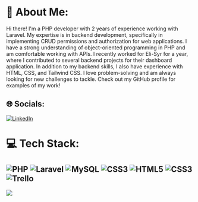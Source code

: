 # 💫 About Me:
Hi there! I'm a PHP developer with 2 years of experience working with Laravel. My expertise is in backend development, specifically in implementing CRUD permissions and authorization for web applications. I have a strong understanding of object-oriented programming in PHP and am comfortable working with APIs. I recently worked for Eli-Syr for a year, where I contributed to several backend projects for their dashboard application. In addition to my backend skills, I also have experience with HTML, CSS, and Tailwind CSS. I love problem-solving and am always looking for new challenges to tackle. Check out my GitHub profile for examples of my work!


## 🌐 Socials:
[![LinkedIn](https://img.shields.io/badge/LinkedIn-%230077B5.svg?logo=linkedin&logoColor=white)](https://linkedin.com/in/ghaith-el-hamwi) 

# 💻 Tech Stack:
![PHP](https://img.shields.io/badge/php-%23777BB4.svg?style=for-the-badge&logo=php&logoColor=white) ![Laravel](https://img.shields.io/badge/laravel-%23FF2D20.svg?style=for-the-badge&logo=laravel&logoColor=white) ![MySQL](https://img.shields.io/badge/mysql-%2300f.svg?style=for-the-badge&logo=mysql&logoColor=white) ![CSS3](https://img.shields.io/badge/css3-%231572B6.svg?style=for-the-badge&logo=css3&logoColor=white) ![HTML5](https://img.shields.io/badge/html5-%23E34F26.svg?style=for-the-badge&logo=html5&logoColor=white) ![CSS3](https://img.shields.io/badge/css3-%231572B6.svg?style=for-the-badge&logo=css3&logoColor=white) ![Trello](https://img.shields.io/badge/Trello-%23026AA7.svg?style=for-the-badge&logo=Trello&logoColor=white)
---
[![](https://visitcount.itsvg.in/api?id=Ghaith8Bit&icon=0&color=0)](https://visitcount.itsvg.in)

<!-- Proudly created with GPRM ( https://gprm.itsvg.in ) -->
